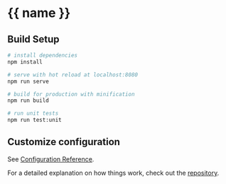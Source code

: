 # {{ name }}

## Build Setup

``` bash
# install dependencies
npm install

# serve with hot reload at localhost:8080
npm run serve

# build for production with minification
npm run build

# run unit tests
npm run test:unit
```

## Customize configuration

See [Configuration Reference](https://cli.vuejs.org/config/).

For a detailed explanation on how things work, check out the [repository](https://github.com/scarsu/vue3-basic-template).
